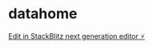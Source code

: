 # datahome

[Edit in StackBlitz next generation editor ⚡️](https://stackblitz.com/~/github.com/laawee/datahome)